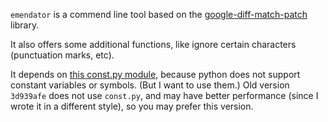 `emendator` is a commend line tool based on the [google-diff-match-patch][dmp] library.

[dmp]: https://code.google.com/p/google-diff-match-patch/

It also offers some additional functions, like ignore certain characters (punctuation marks, etc).

It depends on [this const.py module][const], because python does not support constant variables or symbols.
(But I want to use them.)
Old version `3d939afe` does not use `const.py`, and may have better performance (since I wrote it in a different style), so you may prefer this version.

[const]: https://gitcafe.com/weakish/whci/blob/master/const.py
